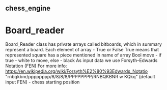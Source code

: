 ## chess_engine
# Board_reader
Board_Reader class has private arrays called bitboards, which in summary represent a board.
Each element of array - True or False
True means that represented square has a piece mentioned in name of array
Bool move - if true - white to move, else - black
As input data we use Forsyth–Edwards Notation (FEN)
For more info:       <link>https://en.wikipedia.org/wiki/Forsyth%E2%80%93Edwards_Notatio
"rnbqkbnr/pppppppp/8/8/8/8/PPPPPPPP/RNBQKBNR w KQkq" (default input FEN) - chess starting position
